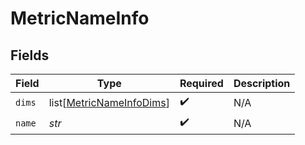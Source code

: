 # MetricNameInfo


## Fields

| Field                                                                 | Type                                                                  | Required                                                              | Description                                                           |
| --------------------------------------------------------------------- | --------------------------------------------------------------------- | --------------------------------------------------------------------- | --------------------------------------------------------------------- |
| `dims`                                                                | list[[MetricNameInfoDims](../../models/shared/metricnameinfodims.md)] | :heavy_check_mark:                                                    | N/A                                                                   |
| `name`                                                                | *str*                                                                 | :heavy_check_mark:                                                    | N/A                                                                   |